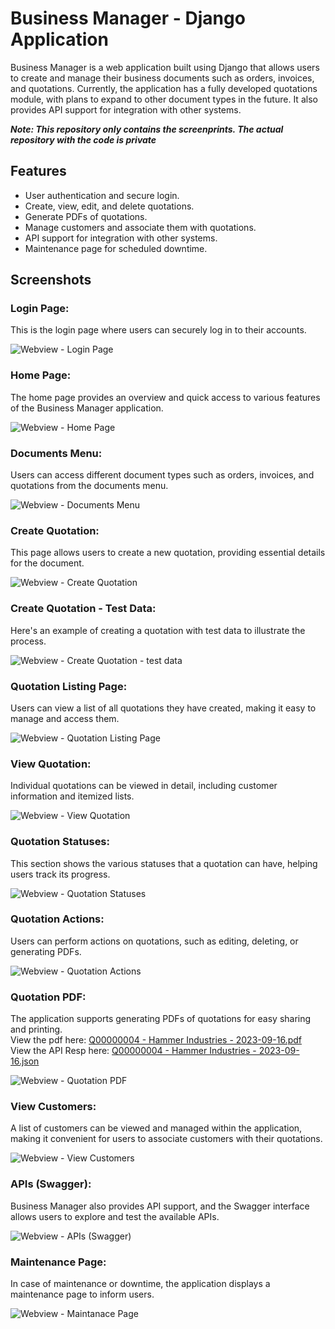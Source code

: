 # Business Manager - Django Application

Business Manager is a web application built using Django that allows users to create and manage their business documents such as orders, invoices, and quotations. Currently, the application has a fully developed quotations module, with plans to expand to other document types in the future. It also provides API support for integration with other systems.

***Note: This repository only contains the screenprints. The actual repository with the code is private***

## Features

- User authentication and secure login.
- Create, view, edit, and delete quotations.
- Generate PDFs of quotations.
- Manage customers and associate them with quotations.
- API support for integration with other systems.
- Maintenance page for scheduled downtime.


## Screenshots

  
### Login Page:  
This is the login page where users can securely log in to their accounts.  
  
![Webview - Login Page](https://github.com/prathameshh27/BusinessManagerPublic/blob/main/BusinessManagerWebViews/Webview%202023-09-13%20125203.png)

  
### Home Page:  
The home page provides an overview and quick access to various features of the Business Manager application.  
  
![Webview - Home Page](https://github.com/prathameshh27/BusinessManagerPublic/blob/main/BusinessManagerWebViews/Webview%202023-09-13%20125450.png)

  
### Documents Menu:  
Users can access different document types such as orders, invoices, and quotations from the documents menu.  
  
![Webview - Documents Menu](https://github.com/prathameshh27/BusinessManagerPublic/blob/main/BusinessManagerWebViews/Webview%202023-09-13%20125602.png)

  
### Create Quotation:  
This page allows users to create a new quotation, providing essential details for the document.  
  
![Webview - Create Quotation](https://github.com/prathameshh27/BusinessManagerPublic/blob/main/BusinessManagerWebViews/Webview%202023-09-16%20223130.png)

  
### Create Quotation - Test Data:  
Here's an example of creating a quotation with test data to illustrate the process.  
  
![Webview - Create Quotation - test data](https://github.com/prathameshh27/BusinessManagerPublic/blob/main/BusinessManagerWebViews/Webview%202023-09-16%20223553.png)

  
### Quotation Listing Page:  
Users can view a list of all quotations they have created, making it easy to manage and access them.  
  
![Webview - Quotation Listing Page](https://github.com/prathameshh27/BusinessManagerPublic/blob/main/BusinessManagerWebViews/Webview%202023-09-16%20223643.png)

  
### View Quotation:  
Individual quotations can be viewed in detail, including customer information and itemized lists.  
  
![Webview - View Quotation](https://github.com/prathameshh27/BusinessManagerPublic/blob/main/BusinessManagerWebViews/Webview%202023-09-16%20223738.png)

  
### Quotation Statuses:  
This section shows the various statuses that a quotation can have, helping users track its progress.  
  
![Webview - Quotation Statuses](https://github.com/prathameshh27/BusinessManagerPublic/blob/main/BusinessManagerWebViews/Webview%202023-09-16%20223821.png)

  
### Quotation Actions:  
Users can perform actions on quotations, such as editing, deleting, or generating PDFs.  
  
![Webview - Quotation Actions](https://github.com/prathameshh27/BusinessManagerPublic/blob/main/BusinessManagerWebViews/Webview%202023-09-16%20223853.png)

  
### Quotation PDF:  
The application supports generating PDFs of quotations for easy sharing and printing.  
View the pdf here: [Q00000004 - Hammer Industries - 2023-09-16.pdf](https://github.com/prathameshh27/BusinessManagerPublic/blob/main/resources/Q00000004%20-%20Hammer%20Industries%20-%202023-09-16.pdf)  
View the API Resp here: [Q00000004 - Hammer Industries - 2023-09-16.json](https://github.com/prathameshh27/BusinessManagerPublic/blob/main/resources/Q00000004%20-%20Hammer%20Industries%20-%202023-09-16.json)  
  
![Webview - Quotation PDF](https://github.com/prathameshh27/BusinessManagerPublic/blob/main/BusinessManagerWebViews/Webview%202023-09-16%20224325.png)

  
### View Customers:  
A list of customers can be viewed and managed within the application, making it convenient for users to associate customers with their quotations.  
  
![Webview - View Customers](https://github.com/prathameshh27/BusinessManagerPublic/blob/main/BusinessManagerWebViews/Webview%202023-09-16%20224448.png)

  
### APIs (Swagger):  
Business Manager also provides API support, and the Swagger interface allows users to explore and test the available APIs.  
  
![Webview - APIs (Swagger)](https://github.com/prathameshh27/BusinessManagerPublic/blob/main/BusinessManagerWebViews/Webview%202023-09-16%20224721.png)

  
### Maintenance Page:  
In case of maintenance or downtime, the application displays a maintenance page to inform users.  
  
![Webview - Maintanace Page](https://github.com/prathameshh27/BusinessManagerPublic/blob/main/BusinessManagerWebViews/Webview%202023-09-16%20224830.png)

